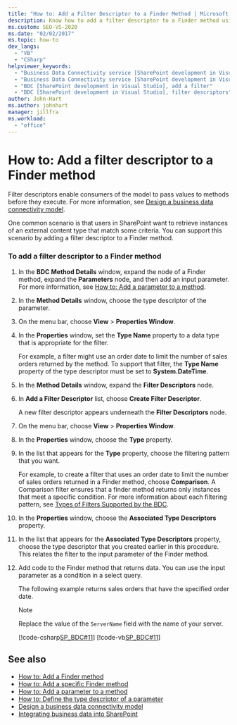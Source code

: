 ```yaml
---
title: "How to: Add a Filter Descriptor to a Finder Method | Microsoft Docs"
description: Know how to add a filter descriptor to a Finder method using the BDC Method Details window in Visual Studio.
ms.custom: SEO-VS-2020
ms.date: "02/02/2017"
ms.topic: how-to
dev_langs:
  - "VB"
  - "CSharp"
helpviewer_keywords:
  - "Business Data Connectivity service [SharePoint development in Visual Studio], filter descriptors"
  - "Business Data Connectivity service [SharePoint development in Visual Studio], add a filter"
  - "BDC [SharePoint development in Visual Studio], add a filter"
  - "BDC [SharePoint development in Visual Studio], filter descriptors"
author: John-Hart
ms.author: johnhart
manager: jillfra
ms.workload:
  - "office"
---
```

# How to: Add a filter descriptor to a Finder method
  Filter descriptors enable consumers of the model to pass values to methods before they execute. For more information, see [Design a business data connectivity model](../sharepoint/designing-a-business-data-connectivity-model.md).

 One common scenario is that users in SharePoint want to retrieve instances of an external content type that match some criteria. You can support this scenario by adding a filter descriptor to a Finder method.

### To add a filter descriptor to a Finder method

1. In the **BDC Method Details** window, expand the node of a Finder method, expand the **Parameters** node, and then add an input parameter. For more information, see [How to: Add a parameter to a method](../sharepoint/how-to-add-a-parameter-to-a-method.md).

2. In the **Method Details** window, choose the type descriptor of the parameter.

3. On the menu bar, choose **View** > **Properties Window**.

4. In the **Properties** window, set the **Type Name** property to a data type that is appropriate for the filter.

     For example, a filter might use an order date to limit the number of sales orders returned by the method. To support that filter, the **Type Name** property of the type descriptor must be set to **System.DateTime**.

5. In the **Method Details** window, expand the **Filter Descriptors** node.

6. In **Add a Filter Descriptor** list, choose **Create Filter Descriptor**.

     A new filter descriptor appears underneath the **Filter Descriptors** node.

7. On the menu bar, choose **View** > **Properties Window**.

8. In the **Properties** window, choose the **Type** property.

9. In the list that appears for the **Type** property, choose the filtering pattern that you want.

     For example, to create a filter that uses an order date to limit the number of sales orders returned in a Finder method, choose **Comparison**. A Comparison filter ensures that a finder method returns only instances that meet a specific condition. For more information about each filtering pattern, see [Types of Filters Supported by the BDC](/previous-versions/office/developer/sharepoint-2010/ee556392(v=office.14)).

10. In the **Properties** window, choose the **Associated Type Descriptors** property.

11. In the list that appears for the **Associated Type Descriptors** property, choose the type descriptor that you created earlier in this procedure. This relates the filter to the input parameter of the Finder method.

12. Add code to the Finder method that returns data. You can use the input parameter as a condition in a select query.

     The following example returns sales orders that have the specified order date.

    > [!NOTE]
    > Replace the value of the `ServerName` field with the name of your server.

     [!code-csharp[SP_BDC#11](../sharepoint/codesnippet/CSharp/SP_BDC/bdcmodel1/salesorderservice.cs#11)]
     [!code-vb[SP_BDC#11](../sharepoint/codesnippet/VisualBasic/sp_bdc/bdcmodel1/salesorderservice.vb#11)]

## See also
- [How to: Add a Finder method](../sharepoint/how-to-add-a-finder-method.md)
- [How to: Add a specific Finder method](../sharepoint/how-to-add-a-specific-finder-method.md)
- [How to: Add a parameter to a method](../sharepoint/how-to-add-a-parameter-to-a-method.md)
- [How to: Define the type descriptor of a parameter](../sharepoint/how-to-define-the-type-descriptor-of-a-parameter.md)
- [Design a business data connectivity model](../sharepoint/designing-a-business-data-connectivity-model.md)
- [Integrating business data into SharePoint](../sharepoint/integrating-business-data-into-sharepoint.md)
